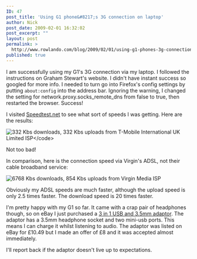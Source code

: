 ```yaml
---
ID: 47
post_title: 'Using G1 phone&#8217;s 3G connection on laptop'
author: Nick
post_date: 2009-02-01 16:32:02
post_excerpt: ""
layout: post
permalink: >
  http://www.rowlando.com/blog/2009/02/01/using-g1-phones-3g-connection-on-laptop/
published: true
---
```

I am successfully using my G1's 3G connection via my laptop. I followed the instructions on Graham Stewart's website. I didn't have instant success so googled for more info. I needed to turn go into Firefox's config settings by putting <code>about:config</code> into the address bar. Ignoring the warning, I changed the setting for network.proxy.socks_remote_dns from false to true, then restarted the browser. Success!

I visited <a href="http://www.speedtest.net">Speedtest.net</a> to see what sort of speeds I was getting. Here are the results:

<img src="http://www.speedtest.net/result/402151361.png" alt="332 Kbs downloads, 332 Kbs uploads from T-Mobile International UK Limited ISP&lt;/code&gt;" />

Not too bad!

In comparison, here is the connection speed via Virgin's ADSL, not their cable broadband service:

<img src="http://www.speedtest.net/result/402153571.png" alt="6768 Kbs downloads, 854 Kbs uploads from Virgin Media ISP" />

Obviously my ADSL speeds are much faster, although the upload speed is only 2.5 times faster. The download speed is 20 times faster.

I'm pretty happy with my G1 so far. It came with a crap pair of headphones though, so on eBay I just purchased a <a href="http://cgi.ebay.co.uk/ws/eBayISAPI.dll?ViewItem&amp;item=360128130349">3 in 1 USB and 3.5mm adaptor</a>. The adaptor has a 3.5mm headphone socket and two mini-usb ports. This means I can charge it whilst listening to audio. The adaptor was listed on eBay for £10.49 but I made an offer of £8 and it was accepted almost immediately.

I'll report back if the adaptor doesn't live up to expectations.